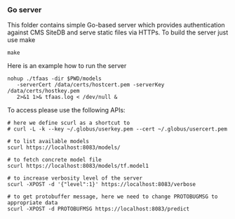 ### Go server

This folder contains simple Go-based server which provides authentication
against CMS SiteDB and serve static files via HTTPs. To build the server
just use make
```
make
```
Here is an example how to run the server
```
nohup ./tfaas -dir $PWD/models 
   -serverCert /data/certs/hostcert.pem -serverKey /data/certs/hostkey.pem
   2>&1 1>& tfaas.log < /dev/null &

```
To access please use the following APIs:
```
# here we define scurl as a shortcut to
# curl -L -k --key ~/.globus/userkey.pem --cert ~/.globus/usercert.pem

# to list available models
scurl https://localhost:8083/models/

# to fetch concrete model file
scurl https://localhost:8083/models/tf.model1

# to increase verbosity level of the server
scurl -XPOST -d '{"level":1}' https://localhost:8083/verbose

# to get protobuffer message, here we need to change PROTOBUGMSG to appropriate data
scurl -XPOST -d PROTOBUFMSG https://localhost:8083/predict
```
